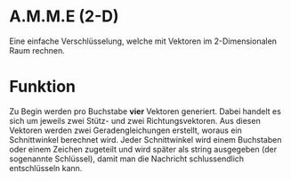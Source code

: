 # A.M.M.E (2-D)
Eine einfache Verschlüsselung, welche mit Vektoren im 2-Dimensionalen Raum rechnen. 

# Funktion

Zu Begin werden pro Buchstabe **vier** Vektoren generiert. Dabei handelt es sich um jeweils zwei Stütz- und zwei Richtungsvektoren. Aus diesen Vektoren werden zwei Geradengleichungen erstellt, woraus ein Schnittwinkel berechnet wird. Jeder Schnittwinkel wird einem Buchstaben oder einem Zeichen zugeteilt und wird später als string ausgegeben (der sogenannte Schlüssel), damit man die Nachricht schlussendlich entschlüsseln kann.
